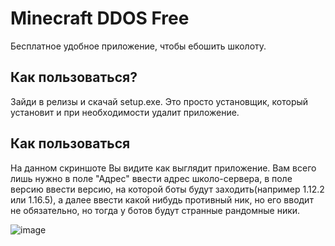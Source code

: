 # Minecraft DDOS Free

Бесплатное удобное приложение, чтобы ебошить школоту.

## Как пользоваться?

Зайди в релизы и скачай setup.exe. Это просто установщик, который установит и при необходимости удалит приложение.

## Как пользоваться


На данном скриншоте Вы видите как выглядит приложение. Вам всего лишь нужно в поле "Адрес" ввести адрес школо-сервера, в поле версию ввести версию, на которой боты будут заходить(например 1.12.2 или 1.16.5), а далее ввести какой нибудь противный ник, но его вводит не обязательно, но тогда у ботов будут странные рандомные ники.

![image](https://user-images.githubusercontent.com/93156853/208310369-bbe1b0ca-8a3b-4934-bf07-c6cdd68961b7.png)
